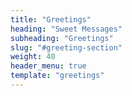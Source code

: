 ```yaml
---
title: "Greetings"
heading: "Sweet Messages"
subheading: "Greetings"
slug: "#greeting-section"
weight: 40
header_menu: true
template: "greetings"
---
```

